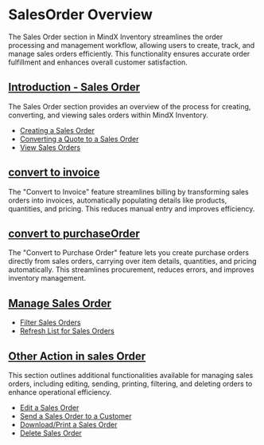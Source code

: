 # **SalesOrder Overview**

The Sales Order section in MindX Inventory streamlines the order processing and management workflow, allowing users to create, track, and manage sales orders efficiently. This functionality ensures accurate order fulfillment and enhances overall customer satisfaction.

## [**Introduction - Sales Order**](introduction-sales-order.md)

The Sales Order section provides an overview of the process for creating, converting, and viewing sales orders within MindX Inventory.

- [Creating a Sales Order](introduction-sales-order.md#creating-a-sales-order)
- [Converting a Quote to a Sales Order](introduction-sales-order.md#converting-a-quote-to-a-sales-order)
- [View Sales Orders](introduction-sales-order.md#view-sales-orders)

## [**convert to invoice**](convert-to-invoice.md)

The "Convert to Invoice" feature streamlines billing by transforming sales orders into invoices, automatically populating details like products, quantities, and pricing. This reduces manual entry and improves efficiency.

## [**convert to purchaseOrder**](convert-to-purchase-order.md)

The "Convert to Purchase Order" feature lets you create purchase orders directly from sales orders, carrying over item details, quantities, and pricing automatically. This streamlines procurement, reduces errors, and improves inventory management.

## [**Manage Sales Order**](manage-sales-order.md)

- [Filter Sales Orders](manage-sales-order.md#filter-sales-orders)
- [Refresh List for Sales Orders](manage-sales-order.md#refresh-list-for-sales-orders)

## [**Other Action in sales Order**](other-action-in-sales-order.md)

This section outlines additional functionalities available for managing sales orders, including editing, sending, printing, filtering, and deleting orders to enhance operational efficiency.

- [Edit a Sales Order](other-action-in-sales-order.md#edit-a-sales-order)
- [Send a Sales Order to a Customer](other-action-in-sales-order.md#send-a-sales-order-to-a-customer)
- [Download/Print a Sales Order](other-action-in-sales-order.md#downloadprint-a-sales-order)
- [Delete Sales Order](other-action-in-sales-order.md#delete-sales-order)
